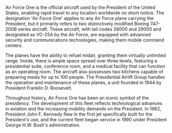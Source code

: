 Air Force One is the official aircraft used by the President of the United States, enabling rapid travel to any location worldwide on short notice. The designation 'Air Force One' applies to any Air Force plane carrying the President, but it primarily refers to two distinctively modified Boeing 747-200B series aircraft. These aircraft, with tail codes 28000 and 29000 and designated as VC-25A by the Air Force, are equipped with advanced security and communications technologies, making them mobile command centers.

The planes have the ability to refuel midair, granting them virtually unlimited range. Inside, there is ample space spread over three levels, featuring a presidential suite, conference room, and a medical facility that can function as an operating room. The aircraft also possesses two kitchens capable of preparing meals for up to 100 people. The Presidential Airlift Group handles the operation and maintenance of these planes, a unit founded in 1944 by President Franklin D. Roosevelt.

Throughout history, Air Force One has been an iconic symbol of the presidency. The development of this fleet reflects technological advances in aviation and the increasing mobility demands on the President. In 1962, President John F. Kennedy flew in the first jet specifically built for the President's use, and the current fleet began service in 1990 under President George H.W. Bush's administration.